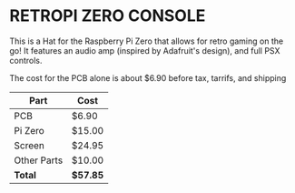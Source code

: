 
# RETROPI ZERO CONSOLE

This is a Hat for the Raspberry Pi Zero that allows for retro gaming on the go!
It features an audio amp (inspired by Adafruit's design), and full PSX controls.

The cost for the PCB alone is about $6.90 before tax, tarrifs, and shipping

| Part        | Cost       |
| ----------- | ---------- |
| PCB         | $6.90      |
| Pi Zero     | $15.00     |
| Screen      | $24.95     |
| Other Parts | $10.00     |
| **Total**   | **$57.85** |

